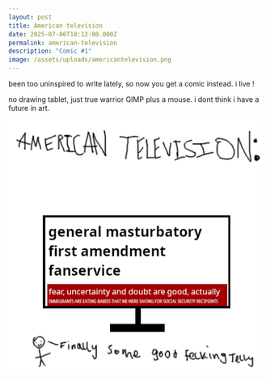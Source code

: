 ```yaml
---
layout: post
title: American television
date: 2025-07-06T18:12:00.000Z
permalink: american-television
description: "Comic #1"
image: /assets/uploads/americantelevision.png
---
```

been too uninspired to write lately, so now you get a comic instead. i live !

no drawing tablet, just true warrior GIMP plus a mouse. i dont think i have a future in art.

![Comic captioned "American television". Image of television, screen reads "general masturbatory first amendment fanservice". banner below reads "fear, uncertainty and doubt are good, actually". subtitle below that reads "immgrants are eating babies that we were saving for social security recipients"](/assets/uploads/americantelevision.png "American television")
